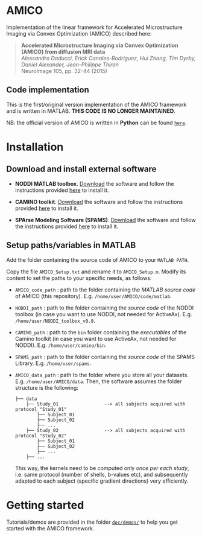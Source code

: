 # AMICO

Implementation of the linear framework for Accelerated Microstructure Imaging via Convex Optimization (AMICO) described here:

> **Accelerated Microstructure Imaging via Convex Optimization (AMICO) from diffusion MRI data**  
> *Alessandro Daducci, Erick Canales-Rodriguez, Hui Zhang, Tim Dyrby, Daniel Alexander, Jean-Philippe Thiran*  
> NeuroImage 105, pp. 32-44 (2015)

## Code implementation

This is the first/original version implementation of the AMICO framework and is written in MATLAB. **THIS CODE IS NO LONGER MAINTAINED**.

NB: the official version of AMICO is written in **Python** can be found [`here`](https://github.com/daducci/AMICO).

# Installation

## Download and install external software

- **NODDI MATLAB toolbox**. [Download](http://mig.cs.ucl.ac.uk/index.php?n=Download.NODDI) the software and follow the instructions provided [here](http://mig.cs.ucl.ac.uk/index.php?n=Tutorial.NODDImatlab) to install it.  

- **CAMINO toolkit**. [Download](http://cmic.cs.ucl.ac.uk/camino//index.php?n=Main.Download) the software and follow the instructions provided [here](http://cmic.cs.ucl.ac.uk/camino//index.php?n=Main.Installation) to install it.  

- **SPArse Modeling Software (SPAMS)**. [Download](http://spams-devel.gforge.inria.fr/downloads.html) the software and follow the instructions provided [here](http://spams-devel.gforge.inria.fr/doc/html/doc_spams003.html) to install it.  

## Setup paths/variables in MATLAB

Add the folder containing the source code of AMICO to your `MATLAB PATH`.

Copy the file `AMICO_Setup.txt` and rename it to `AMICO_Setup.m`. Modify its content to set the paths to your specific needs, as follows:

- `AMICO_code_path` : path to the folder containing the *MATLAB source code* of AMICO (this repository). E.g. `/home/user/AMICO/code/matlab`.

- `NODDI_path` : path to the folder containing the *source code* of the NODDI toolbox (in case you want to use NODDI, not needed for ActiveAx). E.g. `/home/user/NODDI_toolbox_v0.9`.

- `CAMINO_path` : path to the `bin` folder containing the *executables* of the Camino toolkit (in case you want to use ActiveAx, not needed for NODDI). E.g. `/home/user/camino/bin`.

- `SPAMS_path` : path to the folder containing the *source code* of the SPAMS Library. E.g. `/home/user/spams`.

- `AMICO_data_path` : path to the folder where you store all your datasets. E.g. `/home/user/AMICO/data`. Then, the software assumes the folder structure is the following:

    ```
    ├── data
        ├── Study_01                 --> all subjects acquired with protocol "Study_01"
            ├── Subject_01
            ├── Subject_02
            ├── ...
        ├── Study_02                 --> all subjects acquired with protocol "Study_02"
            ├── Subject_01
            ├── Subject_02
            ├── ...
        ├── ...
    ```
  This way, the kernels need to be computed only *once per each study*, i.e. same protocol (number of shells, b-values etc), and subsequently adapted to each subject (specific gradient directions) very efficiently.


# Getting started

Tutorials/demos are provided in the folder [`doc/demos/`](doc/demos/) to help you get started with the AMICO framework.
